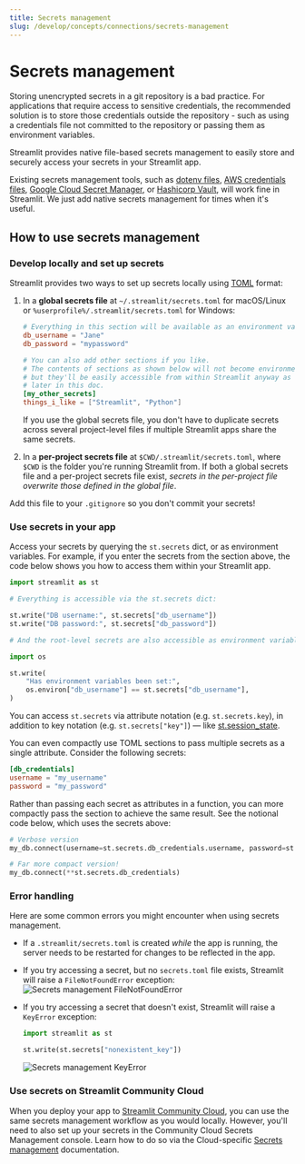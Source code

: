 ```yaml
---
title: Secrets management
slug: /develop/concepts/connections/secrets-management
---
```


# Secrets management

Storing unencrypted secrets in a git repository is a bad practice. For applications that require access to sensitive credentials, the recommended solution is to store those credentials outside the repository - such as using a credentials file not committed to the repository or passing them as environment variables.

Streamlit provides native file-based secrets management to easily store and securely access your secrets in your Streamlit app.

<Note>

Existing secrets management tools, such as [dotenv files](https://pypi.org/project/python-dotenv/), [AWS credentials files](https://boto3.amazonaws.com/v1/documentation/api/latest/guide/credentials.html#configuring-credentials), [Google Cloud Secret Manager](https://pypi.org/project/google-cloud-secret-manager/), or [Hashicorp Vault](https://www.vaultproject.io/use-cases/secrets-management), will work fine in Streamlit. We just add native secrets management for times when it's useful.

</Note>

## How to use secrets management

### Develop locally and set up secrets

Streamlit provides two ways to set up secrets locally using [TOML](https://toml.io/en/latest) format:

1. In a **global secrets file** at `~/.streamlit/secrets.toml` for macOS/Linux or `%userprofile%/.streamlit/secrets.toml` for Windows:

   ```toml
   # Everything in this section will be available as an environment variable
   db_username = "Jane"
   db_password = "mypassword"

   # You can also add other sections if you like.
   # The contents of sections as shown below will not become environment variables,
   # but they'll be easily accessible from within Streamlit anyway as we show
   # later in this doc.
   [my_other_secrets]
   things_i_like = ["Streamlit", "Python"]
   ```

   If you use the global secrets file, you don't have to duplicate secrets across several project-level files if multiple Streamlit apps share the same secrets.

2. In a **per-project secrets file** at `$CWD/.streamlit/secrets.toml`, where `$CWD` is the folder you're running Streamlit from. If both a global secrets file and a per-project secrets file exist, _secrets in the per-project file overwrite those defined in the global file_.

<Important>

Add this file to your `.gitignore` so you don't commit your secrets!

</Important>

### Use secrets in your app

Access your secrets by querying the `st.secrets` dict, or as environment variables. For example, if you enter the secrets from the section above, the code below shows you how to access them within your Streamlit app.

```python
import streamlit as st

# Everything is accessible via the st.secrets dict:

st.write("DB username:", st.secrets["db_username"])
st.write("DB password:", st.secrets["db_password"])

# And the root-level secrets are also accessible as environment variables:

import os

st.write(
    "Has environment variables been set:",
    os.environ["db_username"] == st.secrets["db_username"],
)
```

<Tip>

You can access `st.secrets` via attribute notation (e.g. `st.secrets.key`), in addition to key notation (e.g. `st.secrets["key"]`) — like [st.session_state](/develop/api-reference/control-flow/session-state).

</Tip>

You can even compactly use TOML sections to pass multiple secrets as a single attribute. Consider the following secrets:

```toml
[db_credentials]
username = "my_username"
password = "my_password"
```

Rather than passing each secret as attributes in a function, you can more compactly pass the section to achieve the same result. See the notional code below, which uses the secrets above:

```python
# Verbose version
my_db.connect(username=st.secrets.db_credentials.username, password=st.secrets.db_credentials.password)

# Far more compact version!
my_db.connect(**st.secrets.db_credentials)
```

### Error handling

Here are some common errors you might encounter when using secrets management.

- If a `.streamlit/secrets.toml` is created _while_ the app is running, the server needs to be restarted for changes to be reflected in the app.
- If you try accessing a secret, but no `secrets.toml` file exists, Streamlit will raise a `FileNotFoundError` exception:
  <Image alt="Secrets management FileNotFoundError" src="/images/secrets-filenotfounderror.png" clean />
- If you try accessing a secret that doesn't exist, Streamlit will raise a `KeyError` exception:

  ```python
  import streamlit as st

  st.write(st.secrets["nonexistent_key"])
  ```

    <Image alt="Secrets management KeyError" src="/images/secrets-keyerror.png" clean />

### Use secrets on Streamlit Community Cloud

When you deploy your app to [Streamlit Community Cloud](https://streamlit.io/cloud), you can use the same secrets management workflow as you would locally. However, you'll need to also set up your secrets in the Community Cloud Secrets Management console. Learn how to do so via the Cloud-specific [Secrets management](/deploy/streamlit-community-cloud/deploy-your-app/secrets-management) documentation.
